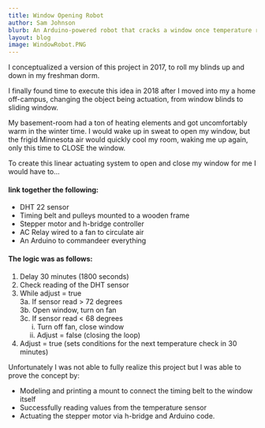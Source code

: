 ```yaml
---
title: Window Opening Robot
author: Sam Johnson
blurb: An Arduino-powered robot that cracks a window once temperature reaches a certain threshold.
layout: blog
image: WindowRobot.PNG
---
```



I  conceptualized a version of this project in 2017, to roll my blinds up and down in my freshman dorm.

I finally found time to execute this idea in 2018 after I moved into my a home off-campus, changing the object being actuation, from window blinds to sliding window.

My basement-room had a ton of heating elements and got uncomfortably warm in the winter time. I would wake up in sweat to open my window, but the frigid Minnesota air would quickly cool my room, waking me up again, only this time to CLOSE the window.

To create this linear actuating system to open and close my window for me I would have to...
#### link together the following:
- DHT 22 sensor
- Timing belt and pulleys mounted to a wooden frame
- Stepper motor and h-bridge controller
- AC Relay wired to a fan to circulate air
- An Arduino to commandeer everything

#### The logic was as follows:

1. Delay 30 minutes (1800 seconds)
2. Check reading of the DHT sensor
3. While adjust = true<br>
	3a. If sensor read > 72 degrees<br>
	3b. Open window, turn on fan<br>
	3c. If sensor read < 68 degrees<br>
		      i. Turn off fan, close window<br>
		     ii. Adjust = false (closing the loop)
4. Adjust = true (sets conditions for the next temperature check in 30 minutes)

Unfortunately I was not able to fully realize this project but I was able to prove the concept by:
- Modeling and printing a mount to connect the timing belt to the window itself
- Successfully reading values from the temperature sensor
- Actuating the stepper motor via h-bridge and Arduino code.